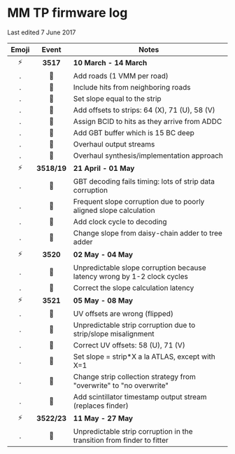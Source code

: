 MM TP firmware log
==================

Last edited 7 June 2017

Emoji | Event       | Notes
:----:| :---------: | -------
:zap: | **3517**    | **10 March - 14 March**
.     | :wrench:    | Add roads (1 VMM per road)
.     | :wrench:    | Include hits from neighboring roads
.     | :wrench:    | Set slope equal to the strip
.     | :wrench:    | Add offsets to strips: 64 (X), 71 (U), 58 (V)
.     | :wrench:    | Assign BCID to hits as they arrive from ADDC
.     | :wrench:    | Add GBT buffer which is 15 BC deep
.     | :wrench:    | Overhaul output streams
.     | :wrench:    | Overhaul synthesis/implementation approach
:zap: | **3518/19** | **21 April - 01 May**
.     | :ant:       | GBT decoding fails timing: lots of strip data corruption
.     | :ant:       | Frequent slope corruption due to poorly aligned slope calculation
.     | :wrench:    | Add clock cycle to decoding
.     | :wrench:    | Change slope from daisy-chain adder to tree adder
:zap: | **3520**    | **02 May - 04 May**
.     | :ant:       | Unpredictable slope corruption because latency wrong by 1-2 clock cycles
.     | :wrench:    | Correct the slope calculation latency
:zap: | **3521**    | **05 May - 08 May**
.     | :ant:       | UV offsets are wrong (flipped)
.     | :ant:       | Unpredictable strip corruption due to strip/slope misalignment
.     | :wrench:    | Correct UV offsets: 58 (U), 71 (V)
.     | :wrench:    | Set slope = strip*X a la ATLAS, except with X=1
.     | :wrench:    | Change strip collection strategy from "overwrite" to "no overwrite"
.     | :wrench:    | Add scintillator timestamp output stream (replaces finder)
:zap: | **3522/23** | **11 May - 27 May**
.     | :ant:       | Unpredictable strip corruption in the transition from finder to fitter

